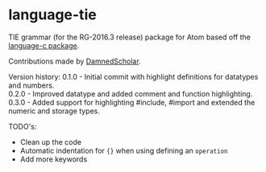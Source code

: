 # language-tie
TIE grammar (for the RG-2016.3 release) package for Atom based off the [language-c package](https://github.com/atom/language-c).

Contributions made by [DamnedScholar](https://github.com/DamnedScholar).

Version history:
0.1.0 - Initial commit with highlight definitions for datatypes and numbers.  
0.2.0 - Improved datatype and added comment and function highlighting.  
0.3.0 - Added support for highlighting #include, #import and extended the numeric and storage types.

TODO's:
- Clean up the code
- Automatic indentation for `{}` when using defining an `operation`
- Add more keywords
